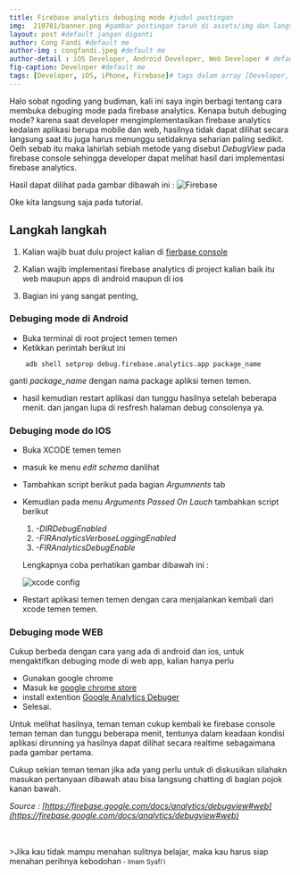 ```yaml
---
title: Firebase analytics debuging mode #judul postingan
img:  210701/banner.png #gambar postingan taruh di assets/img dan langsung call nama imagenya
layout: post #default jangan diganti
author: Cong Fandi #default me
author-img : congfandi.jpeg #default me
author-detail : iOS Developer, Android Developer, Web Developer # default me
fig-caption: Developer #default me
tags: [Developer, iOS, iPhone, Firebase]# tags dalam array [Developer, Web, Tips]
---
```


Halo sobat ngoding yang budiman, kali ini saya ingin berbagi tentang cara membuka debuging mode pada firebase analytics. Kenapa butuh debuging mode? karena saat developer mengimplementasikan firebase analytics kedalam aplikasi berupa mobile dan web, hasilnya tidak dapat dilihat secara langsung saat itu juga harus menunggu setidaknya seharian paling sedikit. Oelh sebab itu maka lahirlah sebiah metode yang disebut *DebugView* pada firebase console sehingga developer dapat melihat hasil dari implementasi firebase analytics.

Hasil dapat dilihat pada gambar dibawah ini :
![Firebase]({{site.url}}/assets/img/210701/firebase.png)

 Oke kita langsung saja pada tutorial.

## Langkah langkah

1. Kalian wajib buat dulu project kalian di [fierbase console](https://console.firebase.google.com/)

2. Kalian wajib implementasi firebase analytics di project kalian baik itu web maupun apps di android maupun di ios

3. Bagian ini yang sangat penting,


### Debuging mode di Android ###
- Buka terminal di root project temen temen
- Ketikkan perintah berikut ini

```terminal
    adb shell setprop debug.firebase.analytics.app package_name
```
ganti *package_name* dengan nama package apliksi temen temen.
- hasil kemudian restart aplikasi dan tunggu hasilnya setelah beberapa menit. dan jangan lupa di resfresh halaman debug consolenya ya.

### Debuging mode do IOS ###
- Buka XCODE temen temen
- masuk ke menu *edit schema* danlihat
- Tambahkan script berikut pada bagian *Argumnents* tab
- Kemudian pada menu *Arguments Passed On Lauch* tambahkan script berikut
    
    1. *-DIRDebugEnabled*
    2. *-FIRAnalyticsVerboseLoggingEnabled*
    3. *-FIRAnalyticsDebugEnable*
    
    Lengkapnya coba perhatikan gambar dibawah ini : 

    ![xcode config]({{site.url}}/assets/img/210701/xcode1.png)
- Restart aplikasi temen temen dengan cara menjalankan kembali dari xcode temen temen.

    
### Debuging mode WEB ###
Cukup berbeda dengan cara yang ada di android dan ios, untuk mengaktifkan debuging mode di web app, kalian hanya perlu 
- Gunakan google chrome
- Masuk ke [google chrome store](https://chrome.google.com/webstore/search/Google%20analytics%20debuger)
- install extention [Google Analytics Debuger](https://chrome.google.com/webstore/search/Google%20analytics%20debuger)
- Selesai.


Untuk melihat hasilnya, teman teman cukup kembali ke firebase console teman teman dan tunggu beberapa menit, tentunya dalam keadaan kondisi aplikasi dirunning ya hasilnya dapat dilihat secara realtime sebagaimana pada gambar pertama.

Cukup sekian teman teman jika ada yang perlu untuk di diskusikan silahakn masukan pertanyaan dibawah atau bisa langsung chatting di bagian pojok kanan bawah.


*Source : [https://firebase.google.com/docs/analytics/debugview#web](https://firebase.google.com/docs/analytics/debugview#web)*
    


<br>
<br>
>Jika kau tidak mampu menahan sulitnya belajar, maka kau harus siap menahan perihnya kebodohan<small> - Imam Syafi'i</small>